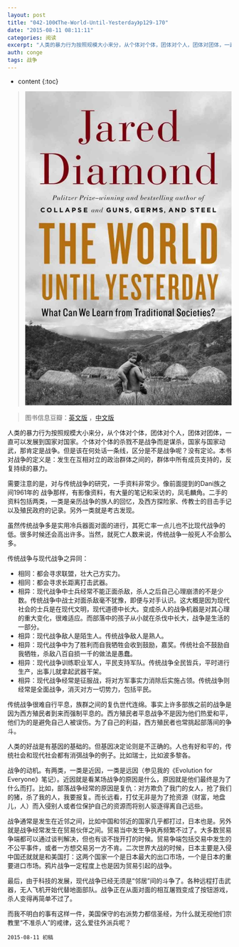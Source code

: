 ```yaml
---
layout: post
title: "042-100《The-World-Until-Yesterday》p129-170"
date: "2015-08-11 08:11:11"
categories: 阅读
excerpt: "人类的暴力行为按照规模大小来分，从个体对个体，团体对个人，团体对团体，一直可以发展到国家对国家。个体对个体的杀戮不是战争而是谋杀，国家与国家动武，那肯定是战争..."
auth: conge
tags: 战争
---
```

* content
{:toc}

> ![the-world-until-yesterday-cover](/assets/images/阅读/118382-16b95d8066e4737a.jpg)

> 图书信息豆瓣：[英文版](http://book.douban.com/subject/10955437/) ，[中文版](http://book.douban.com/subject/25908573/)

人类的暴力行为按照规模大小来分，从个体对个体，团体对个人，团体对团体，一直可以发展到国家对国家。个体对个体的杀戮不是战争而是谋杀，国家与国家动武，那肯定是战争。但是该在何处话一条线，区分是不是战争呢？没有定论。本书对战争的定义是：发生在互相对立的政治群体之间的，群体中所有成员支持的，反复持续的暴力。

需要注意的是，对与传统战争的研究，一手资料非常少。像前面提到的Dani族之间1961年的
战争那样，有影像资料，有大量的笔记和采访的，凤毛麟角。二手的资料包括两类，一类是亲历战争的族人的回忆，及西方探险家、传教士的目击手记以及殖民政府的记录。另外一类就是考古发现。

虽然传统战争多是实用冷兵器面对面的进行，其死亡率一点儿也不比现代战争的低。很多时候还会高出许多。当然，就死亡人数来说，传统战争一般死人不会那么多。

传统战争与现代战争之异同：
* 相同：都会寻求联盟，壮大己方实力。
* 相同：都会寻求长距离打击武器。
* 相异：现代战争中士兵经常不能正面杀敌，杀人之后自己心理崩溃的不是少数。传统战争中战士对面杀敌毫不犹豫，即便与对手认识。这大概是因为现代社会的士兵是在现代文明，现代道德中长大。变成杀人的战争机器是对其心理的重大变化，很难适应。而部落中的孩子从小就在杀伐中长大，战争是生活的一部分。
* 相异：现代战争敌人是陌生人。传统战争敌人是熟人。
* 相异：现代战争中为了胜利而自我牺牲会收到鼓励，嘉奖。传统社会不鼓励自我牺牲，杀敌八百自损一千的做法是愚蠢。
* 相异：现代战争训练职业军人，平民支持军队。传统战争全民皆兵，平时进行生产，出事儿就拿起武器干架。
* 相异：现代战争经常是征服战，将对方军事实力消除后实施占领。传统战争则经常是全面战争，消灭对方一切势力，包括平民。

传统战争很难自行平息，族群之间的复仇世代连绵。事实上许多部族之前的战争是因为西方殖民者到来而强制平息的。西方殖民者平息战争不是因为他们热爱和平，他们为的是避免自己人被误伤。为了自己的利益，西方殖民者也常挑起部落间的争斗。

人类的好战是有基因的基础的。但基因决定论则是不正确的。人也有好和平的，传统社会和现代社会都有消弭战争的例子。比如瑞士，比如波多黎各。

战争的动机。有两类，一类是近因，一类是远因（参见我的《Evolution for Everyone》笔记）。近因就是看某场战争的原因是什么，原因就是他们最终是为了什么而打。比如，部落战争经常的原因是复仇：对方欺负了我门的女人，抢了我们的猪，杀了我的人，我要报复。而长远看，打仗无非是为了抢资源（财富，地盘儿，人）而入侵别人或者位保护自己的资源而将别人驱逐得离自己远些。

战争通常是发生在近邻之间，比如中国和邻近的国家几乎都打过，日本也是。另外就是战争经常发生在贸易伙伴之间。贸易当中发生争执再频繁不过了。大多数贸易争端都可以通过谈判解决，但也有谈不拢开打的时候。贸易争端包括交易中发生的不公平事件，或者一方想交易另一方不肯。二次世界大战的时候，日本主要是入侵中国还就就是和美国打：这两个国家一个是日本最大的出口市场，一个是日本的重要进口市场。鸦片战争一定程度上也是因为贸易引起的战争。

最后，由于科技的发展，现代战争已经无须是“邻居”间的斗争了。各种远程打击武器，无人飞机开始代替地面部队。战争正在从面对面的相互屠戮变成了按钮游戏，杀人变得再简单不过了。

而我不明白的事有这样一件，美国保守的右派势力都信圣经，为什么就无视他们宗教里“不准杀人”的戒律，这么爱往外派兵呢？


```
2015-08-11 初稿
```
